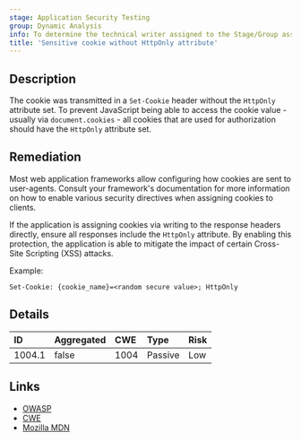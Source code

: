 ```yaml
---
stage: Application Security Testing
group: Dynamic Analysis
info: To determine the technical writer assigned to the Stage/Group associated with this page, see https://handbook.gitlab.com/handbook/product/ux/technical-writing/#assignments
title: 'Sensitive cookie without HttpOnly attribute'
---
```


## Description

The cookie was transmitted in a `Set-Cookie` header without the `HttpOnly` attribute set.
To prevent JavaScript being able to access the cookie value - usually via `document.cookies` - all
cookies that are used for authorization should have the `HttpOnly` attribute
set.

## Remediation

Most web application frameworks allow configuring how cookies are sent to user-agents. Consult your framework's
documentation for more information on how to enable various security directives when assigning cookies to clients.

If the application is assigning cookies via writing to the response headers directly, ensure all responses include
the `HttpOnly` attribute. By enabling this protection, the application is able to mitigate the impact of
certain Cross-Site Scripting (XSS) attacks.

Example:

```http
Set-Cookie: {cookie_name}=<random secure value>; HttpOnly
```

## Details

| ID | Aggregated | CWE | Type | Risk |
|:---|:-----------|:----|:-----|:-----|
| 1004.1 | false | 1004 | Passive | Low |

## Links

- [OWASP](https://owasp.org/www-community/HttpOnly)
- [CWE](https://cwe.mitre.org/data/definitions/1004.html)
- [Mozilla MDN](https://developer.mozilla.org/en-US/docs/Web/HTTP/Cookies#restrict_access_to_cookies)
